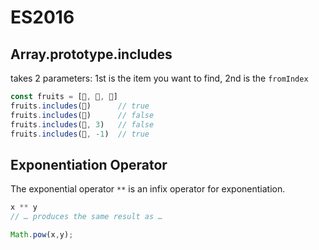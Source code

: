 # ES2016

## Array.prototype.includes

takes 2 parameters: 1st is the item you want to find, 2nd is the `fromIndex`

```js
const fruits = [🍐, 🥑, 🍇]
fruits.includes(🥑)      // true
fruits.includes(🍉)      // false
fruits.includes(🍇, 3)   // false
fruits.includes(🍇, -1)  // true
```

## Exponentiation Operator

The exponential operator `**` is an infix operator for exponentiation.

```js
x ** y
// … produces the same result as …

Math.pow(x,y);
```
